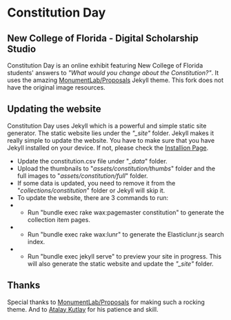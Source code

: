 # Constitution Day
## New College of Florida - Digital Scholarship Studio

Constitution Day is an online exhibit featuring New College of Florida students' answers to *"What would you change about the Constitution?"*. It uses the amazing [MonumentLab/Proposals](https://github.com/MonumentLab/proposals) Jekyll theme. This fork does not have the original image resources. 

## Updating the website

Constitution Day uses Jekyll which is a powerful and simple static site generator. The static website lies under the *"\_site"* folder. Jekyll makes it really simple to update the website. You have to make sure that you have Jekyll installed on your device. If not, please check the [Installion Page](https://jekyllrb.com/docs/installation/).

- Update the constitution.csv file under "*\_data*" folder.
- Upload the thumbnails to "*assets/constitution/thumbs*" folder and the full images to "*assets/constitution/full*" folder.
- If some data is updated, you need to remove it from the "*collections/constitution*" folder or Jekyll will skip it.
- To update the website, there are 3 commands to run:
- - Run "bundle exec rake wax:pagemaster constitution" to generate the collection item pages.
- - Run "bundle exec rake wax:lunr"  to generate the Elasticlunr.js search index.
- - Run "bundle exec jekyll serve" to preview your site in progress. This will also generate the static website and update the *"\_site"* folder.

## Thanks

Special thanks to [MonumentLab/Proposals](https://github.com/MonumentLab) for making such a rocking theme. And to [Atalay Kutlay](https://atalaykutlay.com) for his patience and skill. 
